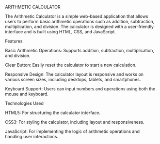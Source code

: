 ARITHMETIC CALCULATOR

The Arithmetic Calculator is a simple web-based application that allows users to perform basic arithmetic operations such as addition, subtraction, multiplication, and division. The calculator is designed with a user-friendly interface and is built using HTML, CSS, and JavaScript.


Features

Basic Arithmetic Operations: Supports addition, subtraction, multiplication, and division.

Clear Button: Easily reset the calculator to start a new calculation.

Responsive Design: The calculator layout is responsive and works on various screen sizes, including desktops, tablets, and smartphones.

Keyboard Support: Users can input numbers and operations using both the mouse and keyboard.


Technologies Used

HTML5: For structuring the calculator interface.

CSS3: For styling the calculator, including layout and responsiveness.

JavaScript: For implementing the logic of arithmetic operations and handling user interactions.
